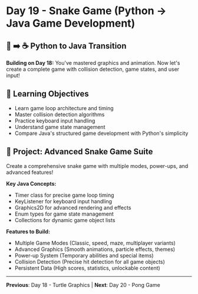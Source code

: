 # Day 19 - Snake Game (Python → Java Game Development)

## 🐍 ➡️ ☕ Python to Java Transition

**Building on Day 18:** You've mastered graphics and animation. Now let's create a complete game with collision detection, game states, and user input!

## 🎯 Learning Objectives
- Learn game loop architecture and timing
- Master collision detection algorithms
- Practice keyboard input handling
- Understand game state management
- Compare Java's structured game development with Python's simplicity

## 🚀 Project: Advanced Snake Game Suite
Create a comprehensive snake game with multiple modes, power-ups, and advanced features!

**Key Java Concepts:**
- Timer class for precise game loop timing
- KeyListener for keyboard input handling
- Graphics2D for advanced rendering and effects
- Enum types for game state management
- Collections for dynamic game object lists

**Features to Build:**
- Multiple Game Modes (Classic, speed, maze, multiplayer variants)
- Advanced Graphics (Smooth animations, particle effects, themes)
- Power-up System (Temporary abilities and special items)
- Collision Detection (Precise hit detection for all game objects)
- Persistent Data (High scores, statistics, unlockable content)

---
**Previous**: Day 18 - Turtle Graphics | **Next**: Day 20 - Pong Game

